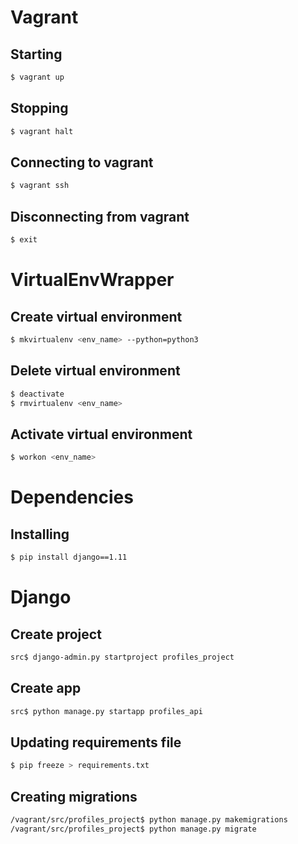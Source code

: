 # Vagrant

## Starting

```bash
$ vagrant up
```

## Stopping

```bash
$ vagrant halt
```

## Connecting to vagrant

```bash
$ vagrant ssh
```

## Disconnecting from vagrant

```bash
$ exit
```

# VirtualEnvWrapper

## Create virtual environment

```bash
$ mkvirtualenv <env_name> --python=python3
```

## Delete virtual environment

```bash
$ deactivate
$ rmvirtualenv <env_name>
```

## Activate virtual environment

```bash
$ workon <env_name>
```

# Dependencies

## Installing

```bash
$ pip install django==1.11
```

# Django

## Create project

```bash
src$ django-admin.py startproject profiles_project
```

## Create app

```bash
src$ python manage.py startapp profiles_api
```

## Updating requirements file

```bash
$ pip freeze > requirements.txt
```

## Creating migrations

```bash
/vagrant/src/profiles_project$ python manage.py makemigrations
/vagrant/src/profiles_project$ python manage.py migrate
```

